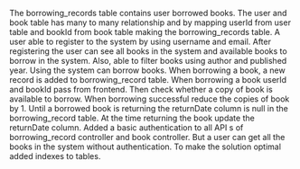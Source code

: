 The borrowing_records table contains user borrowed books. The user and book table has many to many relationship and by mapping userId from user table and bookId from book table making the borrowing_records table. 
A user able to register to the system by using username and email. After registering the user can see all books in the system and available books to borrow in the system. 
Also, able to filter books using author and published year. 
Using the system can borrow books. When borrowing a book, a new record is added to borrowing_record table. When borrowing a book userId and bookId pass from frontend. 
Then check whether a copy of book is available to borrow. When borrowing successful reduce the copies of book by 1. Until a borrowed book is returning the returnDate column is null in the borrowing_record table. 
At the time returning the book update the returnDate column. 
Added a basic authentication to all API s of borrowing_record controller and book controller. But a user can get all the books in the system without authentication. 
To make the solution optimal added indexes to tables. 
